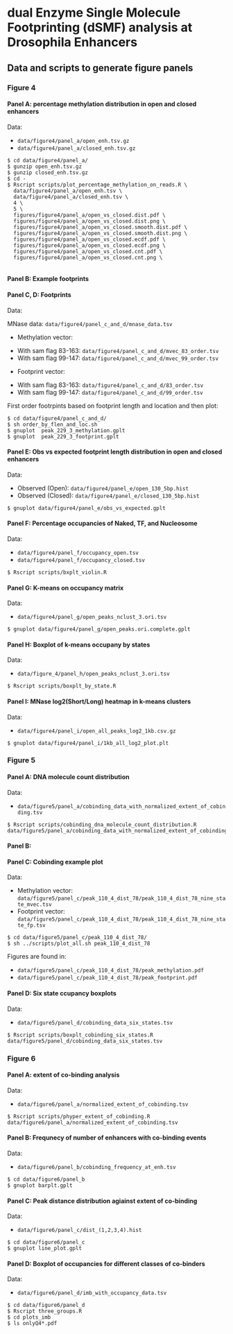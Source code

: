 # dual Enzyme Single Molecule Footprinting (dSMF) analysis at Drosophila Enhancers

## Data and scripts to generate figure panels

### Figure 4

#### Panel A: percentage methylation distribution in open and closed enhancers

Data: 

- `data/figure4/panel_a/open_enh.tsv.gz`
- `data/figure4/panel_a/closed_enh.tsv.gz`

```
$ cd data/figure4/panel_a/
$ gunzip open_enh.tsv.gz 
$ gunzip closed_enh.tsv.gz
$ cd - 
$ Rscript scripts/plot_percentage_methylation_on_reads.R \
  data/figure4/panel_a/open_enh.tsv \
  data/figure4/panel_a/closed_enh.tsv \
  4 \
  5 \
  figures/figure4/panel_a/open_vs_closed.dist.pdf \
  figures/figure4/panel_a/open_vs_closed.dist.png \
  figures/figure4/panel_a/open_vs_closed.smooth.dist.pdf \
  figures/figure4/panel_a/open_vs_closed.smooth.dist.png \
  figures/figure4/panel_a/open_vs_closed.ecdf.pdf \
  figures/figure4/panel_a/open_vs_closed.ecdf.png \
  figures/figure4/panel_a/open_vs_closed.cnt.pdf \
  figures/figure4/panel_a/open_vs_closed.cnt.png \
  
```


#### Panel B: Example footprints

#### Panel C, D: Footprints 

Data: 


MNase data:  `data/figure4/panel_c_and_d/mnase_data.tsv`


+ Methylation vector: 

- With sam flag 83-163: `data/figure4/panel_c_and_d/mvec_83_order.tsv` 
- With sam flag 99-147: `data/figure4/panel_c_and_d/mvec_99_order.tsv` 

+ Footprint vector:

- With sam flag 83-163: `data/figure4/panel_c_and_d/83_order.tsv`
- With sam flag 99-147: `data/figure4/panel_c_and_d/99_order.tsv`


First order footrpints based on footprint length and location and then plot: 

```
$ cd data/figure4/panel_c_and_d/ 
$ sh order_by_flen_and_loc.sh 
$ gnuplot  peak_229_3_methylation.gplt 
$ gnuplot  peak_229_3_footprint.gplt 
```

#### Panel E: Obs vs expected footprint length distribution in open and closed enhancers

Data: 

- Observed (Open): `data/figure4/panel_e/open_130_5bp.hist` 
- Observed (Closed): `data/figure4/panel_e/closed_130_5bp.hist` 

```
$ gnuplot data/figure4/panel_e/obs_vs_expected.gplt
```


#### Panel F: Percentage occupancies of Naked, TF, and Nucleosome

Data:

- `data/figure4/panel_f/occupancy_open.tsv`
- `data/figure4/panel_f/occupancy_closed.tsv`

```
$ Rscript scripts/bxplt_violin.R
```

#### Panel G: K-means on occupancy matrix

Data: 

- `data/figure4/panel_g/open_peaks_nclust_3.ori.tsv`


```
$ gnuplot data/figure4/panel_g/open_peaks.ori.complete.gplt 

```


#### Panel H: Boxplot of k-means occupany by states

Data:

- `data/figure_4/panel_h/open_peaks_nclust_3.ori.tsv`


```
$ Rscript scripts/boxplt_by_state.R 
```

#### Panel I: MNase log2(Short/Long) heatmap in k-means clusters 

Data: 

- `data/figure4/panel_i/open_all_peaks_log2_1kb.csv.gz`

```
$ gnuplot data/figure4/panel_i/1kb_all_log2_plot.plt 

```

### Figure 5 

#### Panel A: DNA molecule count distribution

Data:
- `data/figure5/panel_a/cobinding_data_with_normalized_extent_of_cobinding.tsv`

```
$ Rscript scripts/cobinding_dna_molecule_count_distribution.R data/figure5/panel_a/cobinding_data_with_normalized_extent_of_cobinding.tsv
```


#### Panel B: 

#### Panel C: Cobinding example plot 

Data:

- Methylation vector: `data/figure5/panel_c/peak_110_4_dist_78/peak_110_4_dist_78_nine_state_mvec.tsv`
- Footprint vector: `data/figure5/panel_c/peak_110_4_dist_78/peak_110_4_dist_78_nine_state_fp.tsv`

```
$ cd data/figure5/panel_c/peak_110_4_dist_78/
$ sh ../scripts/plot_all.sh peak_110_4_dist_78 
```

Figures are found in: 
- `data/figure5/panel_c/peak_110_4_dist_78/peak_methylation.pdf`
- `data/figure5/panel_c/peak_110_4_dist_78/peak_footprint.pdf`


#### Panel D: Six state ccupancy boxplots

Data: 
- `data/figure5/panel_d/cobinding_data_six_states.tsv`

```
$ Rscript scripts/boxplt_cobinding_six_states.R data/figure5/panel_d/cobinding_data_six_states.tsv
```

### Figure 6

#### Panel A: extent of co-binding analysis

Data:

- `data/figure6/panel_a/normalized_extent_of_cobinding.tsv`

```
$ Rscript scripts/phyper_extent_of_cobinding.R data/figure6/panel_a/normalized_extent_of_cobinding.tsv
```

#### Panel B: Frequnecy of number of enhancers with co-binding events

Data:
- `data/figure6/panel_b/cobinding_frequency_at_enh.tsv`

```
$ cd data/figure6/panel_b
$ gnuplot barplt.gplt
```


#### Panel C: Peak distance distribution agiainst extent of co-binding 

Data:

- `data/figure6/panel_c/dist_(1,2,3,4).hist`

```
$ cd data/figure6/panel_c
$ gnuplot line_plot.gplt
```

#### Panel D: Boxplot of occupancies for different classes of co-binders

Data: 
- `data/figure6/panel_d/imb_with_occupancy_data.tsv`

```
$ cd data/figure6/panel_d
$ Rscript three_groups.R
$ cd plots_imb
$ ls onlyQ4*.pdf
```

